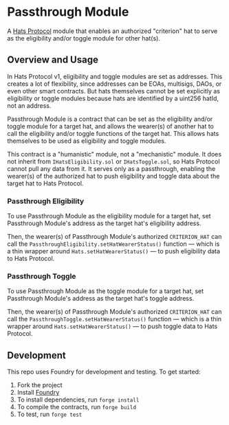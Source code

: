 # Passthrough Module

A [Hats Protocol](https://github.com/hats-protocol/hats-protocol) module that enables an authorized "criterion" hat to serve as the eligibility and/or toggle module for other hat(s).

## Overview and Usage

In Hats Protocol v1, eligibility and toggle modules are set as addresses. This creates a lot of flexibility, since addresses can be EOAs, multisigs, DAOs, or even other smart contracts. But hats themselves cannot be set explicitly as eligibility or toggle modules because hats are identified by a uint256 hatId, not an address.

Passthrough Module is a contract that can be set as the eligibility and/or toggle module for a target hat, and allows the wearer(s) of another hat to call the eligibility and/or toggle functions of the target hat. This allows hats themselves to be used as eligibility and toggle modules.

This contract is a "humanistic" module, not a "mechanistic" module. It does not inherit from `IHatsEligibility.sol` or `IHatsToggle.sol`, so Hats Protocol cannot pull any data from it. It serves only as a passthrough, enabling the wearer(s) of the authorized hat to push eligibility and toggle data about the target hat to Hats Protocol.

### Passthrough Eligibility

To use Passthrough Module as the eligibility module for a target hat, set Passthrough Module's address as the target hat's eligibility address.

Then, the wearer(s) of Passthrough Module's authorized `CRITERION_HAT` can call the `PassthroughEligibility.setHatWearerStatus()` function — which is a thin wrapper around `Hats.setHatWearerStatus()` — to push eligibility data to Hats Protocol.

### Passthrough Toggle

To use Passthrough Module as the toggle module for a target hat, set Passthrough Module's address as the target hat's toggle address.

Then, the wearer(s) of Passthrough Module's authorized `CRITERION_HAT` can call the `PassthroughToggle.setHatWearerStatus()` function — which is a thin wrapper around `Hats.setHatWearerStatus()` — to push toggle data to Hats Protocol.

## Development

This repo uses Foundry for development and testing. To get started:

1. Fork the project
2. Install [Foundry](https://book.getfoundry.sh/getting-started/installation)
3. To install dependencies, run `forge install`
4. To compile the contracts, run `forge build`
5. To test, run `forge test`
